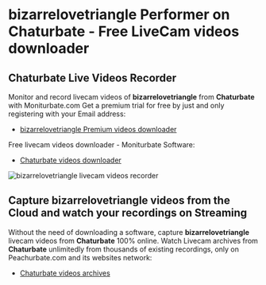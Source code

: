 # bizarrelovetriangle Performer on Chaturbate - Free LiveCam videos downloader

## Chaturbate Live Videos Recorder

Monitor and record livecam videos of **bizarrelovetriangle** from **Chaturbate** with Moniturbate.com
Get a premium trial for free by just and only registering with your Email address:
* [bizarrelovetriangle Premium videos downloader](https://moniturbate.com/request-demo-licence-key.html)

Free livecam videos downloader - Moniturbate Software:
* [Chaturbate videos downloader](https://moniturbate.com/moniturbate-download-software.html)

![bizarrelovetriangle livecam videos recorder](https://peachurnet.com/templates/moniturbate-software.png)


## Capture bizarrelovetriangle videos from the Cloud and watch your recordings on Streaming

Without the need of downloading a software, capture **bizarrelovetriangle** livecam videos from **Chaturbate** 100% online.
Watch Livecam archives from **Chaturbate** unlimitedly from thousands of existing recordings, only on Peachurbate.com and its websites network:
* [Chaturbate videos archives](https://peachurnet.com/)